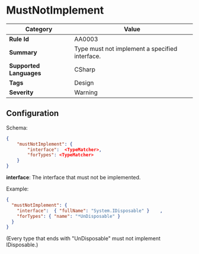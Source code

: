 ﻿# MustNotImplement

| Category                | Value                                          |
|-------------------------|------------------------------------------------|
| **Rule Id**             | AA0003                                         |
| **Summary**             | Type must not implement a specified interface. |
| **Supported Languages** | CSharp                                         |
| **Tags**                | Design                                         |
| **Severity**            | Warning                                        |

## Configuration

Schema:
    
```json
{
    "mustNotImplement": {
        "interface":  <TypeMatcher>,
        "forTypes": <TypeMatcher>
    }
}
```

**interface**: The interface that must not be implemented.

Example:
```json
{
  "mustNotImplement": {
    "interface":  { "fullName": "System.IDisposable" }    ,
    "forTypes": { "name": "*UnDisposable" }
  }
}
```

(Every type that ends with "UnDisposable" must not implement IDisposable.)